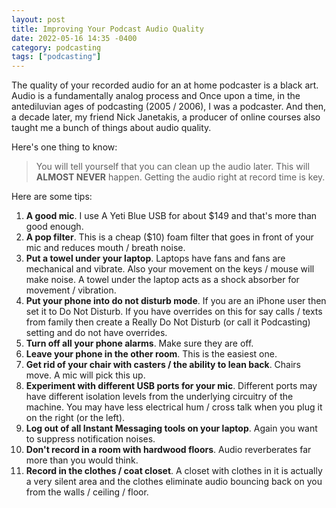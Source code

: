 ```yaml
---
layout: post
title: Improving Your Podcast Audio Quality
date: 2022-05-16 14:35 -0400
category: podcasting
tags: ["podcasting"]
---
```

The quality of your recorded audio for an at home podcaster is a black art.  Audio is a fundamentally analog process and Once upon a time, in the antediluvian ages of podcasting (2005 / 2006), I was a podcaster.  And then, a decade later, my friend Nick Janetakis, a producer of online courses also taught me a bunch of things about audio quality.  

Here's one thing to know:

> You will tell yourself that you can clean up the audio later.  This will **ALMOST NEVER** happen.  Getting the audio right at record time is key.

Here are some tips:

1. **A good mic**.  I use A Yeti Blue USB for about $149 and that's more than good enough.
2. **A pop filter**.  This is a cheap ($10) foam filter that goes in front of your mic and reduces mouth / breath noise.
3. **Put a towel under your laptop**.  Laptops have fans and fans are mechanical and vibrate.  Also your movement on the keys / mouse will make noise.  A towel under the laptop acts as a shock absorber for movement / vibration.
4. **Put your phone into do not disturb mode**.  If you are an iPhone user then set it to Do Not Disturb.  If you have overrides on this for say calls / texts from family then create a Really Do Not Disturb (or call it Podcasting) setting and do not have overrides.
5. **Turn off all your phone alarms**.  Make sure they are off.
6. **Leave your phone in the other room**.  This is the easiest one.
7. **Get rid of your chair with casters / the ability to lean back**.  Chairs move.  A mic will pick this up.
8. **Experiment with different USB ports for your mic**.  Different ports may have different isolation levels from the underlying circuitry of the machine.  You may have less electrical hum / cross talk when you plug it on the right (or the left).
9. **Log out of all Instant Messaging tools on your laptop**.  Again you want to suppress notification noises.
10.  **Don't record in a room with hardwood floors**.  Audio reverberates far more than you would think.
11. **Record in the clothes / coat closet**.  A closet with clothes in it is actually a very silent area and the clothes eliminate audio bouncing back on you from the walls / ceiling / floor.